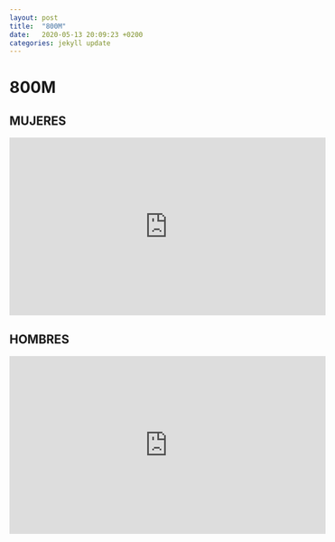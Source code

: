 ```yaml
---
layout: post
title:  "800M"
date:   2020-05-13 20:09:23 +0200
categories: jekyll update
---
```


# 800M

## MUJERES
<iframe width="560" height="315" src="https://www.youtube.com/embed/kGMzhDdW6HA" frameborder="0" allow="accelerometer; autoplay; encrypted-media; gyroscope; picture-in-picture" allowfullscreen></iframe>

## HOMBRES
<iframe width="560" height="315" src="https://www.youtube.com/embed/x7KGlbZVK-k" frameborder="0" allow="accelerometer; autoplay; encrypted-media; gyroscope; picture-in-picture" allowfullscreen></iframe>
